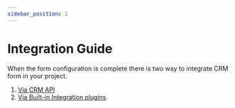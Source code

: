 ```yaml
---
sidebar_position: 1
---
```


# Integration Guide

When the form configuration is complete there is two way to integrate CRM form in your project.

1. [Via CRM API](crm-api-integration)
2. [Via Built-in Integration plugins](crm-plugins-integration)

